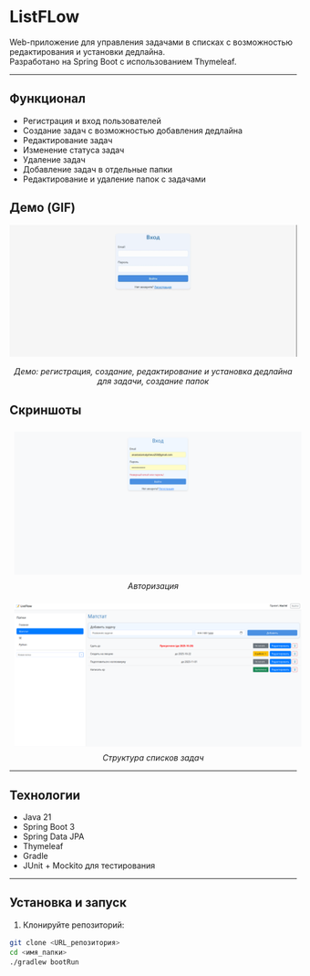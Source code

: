 # ListFLow

Web-приложение для управления задачами в списках с возможностью редактирования и установки дедлайна.  
Разработано на Spring Boot с использованием Thymeleaf.

---

## Функционал

- Регистрация и вход пользователей
- Создание задач с возможностью добавления дедлайна
- Редактирование задач
- Изменение статуса задач
- Удаление задач
- Добавление задач в отдельные папки
- Редактирование и удаление папок с задачами

## Демо (GIF)
<p align="center">
  <img src="assets/listflow.gif" alt="ListFlow demo" width="720"/>
</p>
<p align="center"><em>Демо: регистрация, создание, редактирование и установка дедлайна для задачи, создание папок</em></p>

## Скриншоты

<p align="center">
  <img src="assets/login.png" alt="Авторизация" width="640" style="margin:8px"/>
  <br>
  <em>Авторизация</em>
</p>

<p align="center">
  <img src="assets/listflow_folders.png" alt="Структура списков задач" width="640" style="margin:8px"/>
  <br>
  <em>Структура списков задач</em>
</p>

---

## Технологии

- Java 21
- Spring Boot 3
- Spring Data JPA
- Thymeleaf
- Gradle
- JUnit + Mockito для тестирования

---

## Установка и запуск

1. Клонируйте репозиторий:

```bash
git clone <URL_репозитория>
cd <имя_папки>
./gradlew bootRun
```
